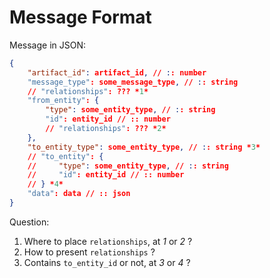 # Message Format

Message in JSON:

```json
{
    "artifact_id": artifact_id, // :: number
    "message_type": some_message_type, // :: string
    // "relationships": ??? *1*
    "from_entity": {
        "type": some_entity_type, // :: string
        "id": entity_id // :: number
        // "relationships": ??? *2*
    },
    "to_entity_type": some_entity_type, // :: string *3*
    // "to_entity": {
    //     "type": some_entity_type, // :: string
    //     "id": entity_id // :: number
    // } *4*
    "data": data // :: json
}
```

Question:

1. Where to place `relationships`, at *1* or *2* ?
2. How to present `relationships` ?
3. Contains `to_entity_id` or not, at *3* or *4* ?
